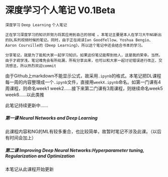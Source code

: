 # 深度学习个人笔记 V0.1Beta
`深度学习` `Deep Learning` `个人笔记`

```正在学习深度学习的知识并努力将其应用到自己的领域 。本笔记主要是本人在学习大牛NG新出的DL系列视频时候的笔记。同时，由于正在阅读Ian Goodfellow、Yoshua Bengio、Aaron Courville的《Deep Learning》，所以这个笔记中还会结合书本的学习。```

```分享笔记，就是为了能和大家一起学习知识。如果这份笔记能帮到他人，这是我的荣幸。当然，由于才疏学浅，笔记难免会有所纰漏，所有分享出来，也可以和大家一起讨论错误进行改正、交流想法，所以热烈欢迎commit```

由于Github上markdown不能显示公式，故采用`.ipynb`的格式。本笔记把DL课程每一周的内容整理成一个`.ipynb`文件，直接用`weekX.ipynb`命名。如第一门课有4周课程，则命名week1 week2......接下来第二门课有3周课程，则继续命名week5 week6......以此类推

此笔记持续更新中......

##### 第一课 Neural Networks and Deep Learning  

此课程内容和NG的ML有较多重合，也比较简单，故暂时笔记不涉及此课。（以后有时间会加上）

##### 第二课 Improving Deep Neural Networks:Hyperparameter tuning, Regularization and Optimization  

本笔记从此课程开始更新
